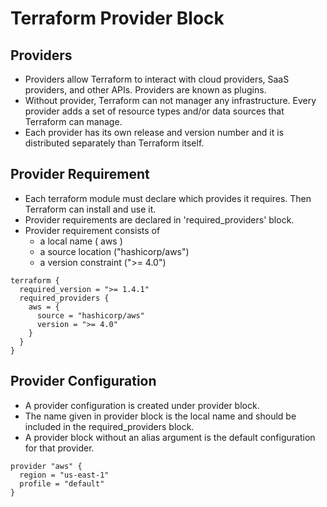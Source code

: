 # Terraform Provider Block

## Providers
- Providers allow Terraform to interact with cloud providers, SaaS providers, and other APIs. Providers are known as plugins.
- Without provider, Terraform can not manager any infrastructure. Every provider adds a set of resource types and/or data sources that Terraform can manage.
- Each provider has its own release and version number and it is distributed separately than Terraform itself.

## Provider Requirement
- Each terraform module must declare which provides it requires. Then Terraform can install and use it.
- Provider requirements are declared in 'required_providers' block.
- Provider requirement consists of 
    - a local name ( aws )
    - a source location ("hashicorp/aws")
    - a version constraint (">= 4.0")

```t
terraform {
  required_version = ">= 1.4.1"
  required_providers {
    aws = {
      source = "hashicorp/aws"
      version = ">= 4.0"
    }
  }
}
```
## Provider Configuration
- A provider configuration is created under provider block.
- The name given in provider block is the local name and should be included in the required_providers 
block.
- A provider block without an alias argument is the default configuration for that provider.
```t
provider "aws" {
  region = "us-east-1"  
  profile = "default" 
}
```